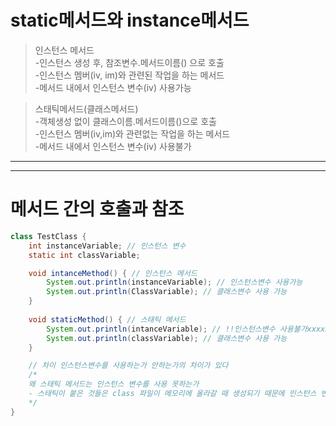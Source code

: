 # static메서드와 instance메서드
>인스턴스 메서드<br>
-인스턴스 생성 후, 참조변수.메서드이름() 으로 호출<br>
-인스턴스 멤버(iv, im)와 관련된 작업을 하는 메서드<br>
-메서드 내에서 인스턴스 변수(iv) 사용가능

>스태틱메서드(클래스메서드)<br>
-객체생성 없이 클래스이름.메서드이름()으로 호출<br>
-인스턴스 멤버(iv,im)와 관련없는 작업을 하는 메서드<br>
-메서드 내에서 인스턴스 변수(iv) 사용불가
---
---
# 메서드 간의 호출과 참조
```java
class TestClass {
    int instanceVariable; // 인스턴스 변수
    static int classVariable;

    void intanceMethod() { // 인스턴스 메서드
        System.out.println(instanceVariable); // 인스턴스변수 사용가능
        System.out.println(ClassVariable); // 클래스변수 사용 가능
    }
    
    void staticMethod() { // 스태틱 메서드
        System.out.println(intanceVariable); // !!인스턴스변수 사용불가xxxxxxxx
        System.out.println(classVariable); // 클래스변수 사용 가능
    }

    // 차이 인스턴스변수를 사용하는가 안하는가의 차이가 있다
    /* 
    왜 스태틱 메서드는 인스턴스 변수를 사용 못하는가
    - 스태틱이 붙은 것들은 class 파일이 메모리에 올라갈 때 생성되기 때문에 인스턴스 변수를 읽을 수 없다? 맞나? 맞는거 같은데
    */
}
```


